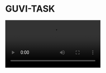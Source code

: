 # GUVI-TASK
<video src="Suhas's%20task%20-%20Google%20Chrome%202023-11-26%2011-20-32.mp4" controls title="TASK EXPLANATION"></video>